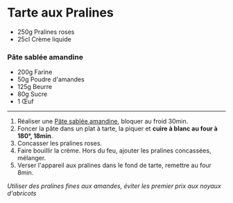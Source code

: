 # Tarte aux Pralines

- 250g Pralines roses
- 25cl Crème liquide

### Pâte sablée amandine

- 200g Farine
- 50g Poudre d'amandes
- 125g Beurre
- 80g Sucre
- 1 Œuf

---

1. Réaliser une [Pâte sablée amandine](pate-sablee.md), bloquer au froid 30min.
2. Foncer la pâte dans un plat à tarte, la piquer et **cuire à blanc au four à 180°, 18min**.
3. Concasser les pralines roses.
4. Faire bouillir la crème. Hors du feu, ajouter les pralines concassées, mélanger.
5. Verser l'appareil aux pralines dans le fond de tarte, remettre au four 8min.

*Utiliser des pralines fines aux amandes, éviter les premier prix aux noyaux d'abricots*